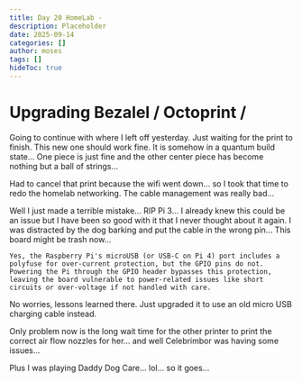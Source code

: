 ```yaml
---
title: Day 20 HomeLab - 
description: Placeholder
date: 2025-09-14
categories: []
author: moses
tags: []
hideToc: true
---
```


# Upgrading Bezalel / Octoprint / 

Going to continue with where I left off yesterday. Just waiting for the print to finish.
This new one should work fine. It is somehow in a quantum build state... 
One piece is just fine and the other center piece has become nothing but a ball of strings...

Had to cancel that print because the wifi went down... so I took that time to redo the homelab networking.
The cable management was really bad...

Well I just made a terrible mistake... RIP Pi 3... I already knew this could be an issue but I have been so good with it that I never thought about it again.
I was distracted by the dog barking and put the cable in the wrong pin... This board might be trash now...

```
Yes, the Raspberry Pi's microUSB (or USB-C on Pi 4) port includes a polyfuse for over-current protection, but the GPIO pins do not. Powering the Pi through the GPIO header bypasses this protection, leaving the board vulnerable to power-related issues like short circuits or over-voltage if not handled with care. 
```

No worries, lessons learned there. Just upgraded it to use an old micro USB charging cable instead. 

Only problem now is the long wait time for the other printer to print the correct air flow nozzles for her... and well Celebrimbor was having some issues...

Plus I was playing Daddy Dog Care... lol... so it goes...
